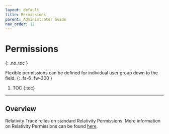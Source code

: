 ```yaml
---
layout: default
title: Permissions
parent: Administrator Guide
nav_order: 12
---
```


# Permissions
{: .no_toc }


Flexible permissions can be defined for individual user group down to the field. 
{: .fs-6 .fw-300 }

1. TOC
{:toc}

---
## Overview
Relativity Trace relies on standard Relativity Permissions. More information on Relativity Permissions can be found [here](https://help.relativity.com/RelativityOne/Content/Relativity/Security_permissions/Setting_workspace_permissions.htm).

